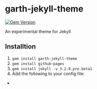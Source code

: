 # garth-jekyll-theme

[![Gem Version](https://badge.fury.io/rb/garth-jekyll-theme.svg)](https://badge.fury.io/rb/garth-jekyll-theme)

An experimental theme for Jekyll

## Installtion

1. `gem install garth-jekyll-theme`
2. `gem install github-pages`
3. `gem install jekyll -v 3.2.0.pre.beta1`
4. Add the following to your config file:
  -   
